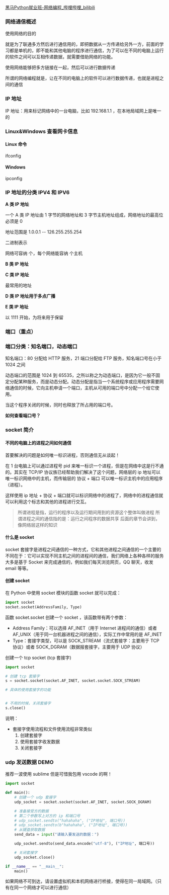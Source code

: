 [黑马Python就业班-网络编程_哔哩哔哩_bilibili](https://www.bilibili.com/video/BV164411E7VB/?spm_id_from=333.337.search-card.all.click&vd_source=4c0ecc73a7ed06609f30cb4e05cb32f5)

### 网络通信概述

使用网络的目的

就是为了联通多方然后进行通信用的，即把数据从一方传递给另外一方，前面的学习都是单机的，即不能和其他电脑的程序进行通信，为了可以在不同的电脑上运行的软件之间可以互相传递数据，就需要借助网络的功能。

使用网络能够把多方链接在一起，然后可以进行数据传递

所谓的网络编程就是，让在不同的电脑上的软件可以进行数据传递，也就是进程之间的通信

### IP 地址

IP 地址：用来标记网络中的一台电脑，比如 192.168.1.1 ，在本地局域网上是唯一的

### Linux&Windows 查看网卡信息

#### Linux 命令

ifconfig 

#### Windows 

ipconfig 

### IP 地址的分类 IPV4 和 IPV6

**A 类 IP 地址**

一个 A 类 IP 地址由 1 字节的网络地址和 3 字节主机地址组成，网络地址的最高位必须是 0 

地址范围是 1.0.0.1 -- 126.255.255.254

二进制表示

网络可容纳 个，每个网络能容纳 个主机

**B 类 IP 地址**

**C 类 IP 地址**

最常用的地址

**D 类 IP 地址用于多点广播**

**E 类 IP 地址**

以 1111 开始，为将来用于保留


### 端口（重点）


### 端口分类：知名端口，动态端口

知名端口：80 分配给 HTTP 服务，21 端口分配给 FTP 服务，知名端口号在小于 1024 之间

动态端口的范围是 1024 到 65535，之所以称之为动态端口，是因为它一般不固定分配某种服务，而是动态分配。动态分配是指当一个系统程序或应用程序需要网络通信的时候，它向主机申请一个端口，主机从可用的端口号中分配一个给它使用。

当这个程序关闭的时候，同时也释放了所占用的端口号。

**如何查看端口号？**


### socket 简介

#### 不同的电脑上的进程之间如何通信

首要解决的问题是如何唯一标识进程，否则通信无从谈起！

在 1 台电脑上可以通过进程号 pid 来唯一标识一个进程，但是在网络中这是行不通的。其实在 TCP/IP 协议族已经帮助我们解决了这个问题，网络层的 ip 地址可以唯一标识网络中的主机，而传输层的 协议 + 端口 可以唯一标识主机中的应用程序（进程）。

这样使用 ip 地址 + 协议 + 端口就可以标识网络中的进程了，网络中的进程通信就可以利用这个标志和其他的进程进行交互。

> 所谓进程是指，运行的程序以及运行期间用到的资源这个整体叫做进程
> 所谓进程之间的通信指的是：运行之间程序的数据共享
> 后面的章节会讲到，像网络层这样的知识

#### 什么是 socket 

socket 套接字是进程之间通信的一种方式，它和其他进程之间通信的一个主要的不同在于：它可以实现不同主机之间的进程间的通信，我们网络上各种各样的服务大多是基于 Socket 来完成通信的，例如我们每天浏览网页，QQ 聊天，收发 email 等等。

#### 创建 socket 

在 Python 中使用 socket 模块的函数 socket 就可以完成：

```python
import socket 
socket.socket(AddressFamily, Type)
```

函数 socket.socket 创建一个 socket ，该函数带有两个参数：

- Address Family：可以选择 AF_INET（用于 Internet 进程间的通信）或者 AF_UNIX（用于同一台机器进程之间的通信），实际工作中常用的是 AF_INET
- Type：套接字类型，可以是 SOCK_STREAM（流式套接字：主要用于 TCP 协议）或者 SOCK_DGRAM（数据报套接字，主要用于 UDP 协议）

创建一个 tcp socket (tcp 套接字)

```python
import socket 

# 创建 tcp 套接字
s = socket.socket(socket.AF_INET, socket.socket.SOCK_STREAM)

# 具体的使用套接字的功能


# 不用的时候，关闭套接字
s.close()
```

说明：

- 套接字使用流程和文件使用流程非常类似
	1. 创建套接字
	2. 使用套接字收发数据
	3. 关闭套接字

### udp 发送数据 DEMO

推荐一波使用 sublime 但是可惜我包用 vscode 的啊！

```python
import socket 

def main():
    # 创建一个 udp 套接字
    udp_socket = socket.socket(socket.AF_INET, socket.SOCK_DGRAM)

    # 准备接受方的数据
    # 第二个参数写上对方的 ip 和端口号
	# udp_socket.sendto("hahahaha", ("IP地址", 端口号))
    # udp_socket.sendto(b"hahahaha", ("IP地址", 端口号))
    # 从键盘获取数据
    send_data = input("请输入要发送的数据：")

    udp_socket.sendto(send_data.encode("utf-8"), ("IP地址", 端口号))

    # 关闭套接字
    udp_socket.close()

if __name__ == "__main__":
    main()
```

如果网络不可到达，请设置虚拟机和本机网络进行桥接，使得在同一局域网。（只有在同一个网络才可以进行通信）

